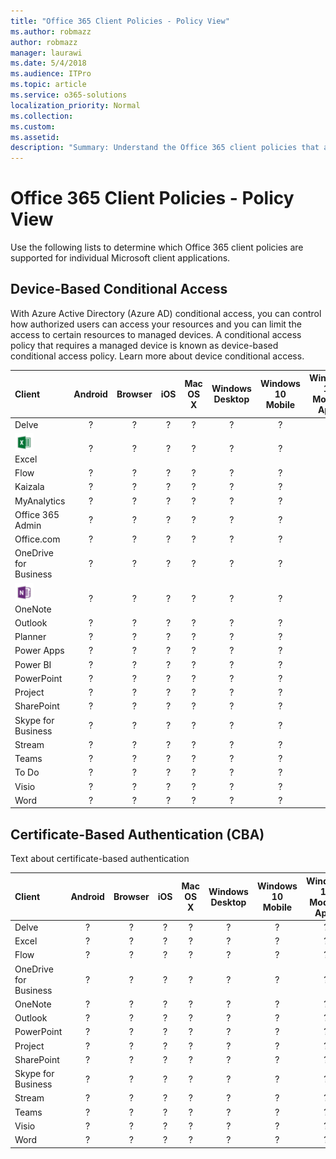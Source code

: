 ```yaml
---
title: "Office 365 Client Policies - Policy View"
ms.author: robmazz
author: robmazz
manager: laurawi
ms.date: 5/4/2018
ms.audience: ITPro
ms.topic: article
ms.service: o365-solutions
localization_priority: Normal
ms.collection: 
ms.custom: 
ms.assetid: 
description: "Summary: Understand the Office 365 client policies that are supported by Android, browsers, iOS, Mac OS X, Windows, and Windows Mobile."
---
```


# Office 365 Client Policies - Policy View
Use the following lists to determine which Office 365 client policies are supported for individual Microsoft client applications.

## Device-Based Conditional Access
With Azure Active Directory (Azure AD) conditional access, you can control how authorized users can access your resources and you can limit the access to certain resources to managed devices. A conditional access policy that requires a managed device is known as device-based conditional access policy. Learn more about device conditional access.

|**Client**|**Android**|**Browser**|**iOS**|**Mac OS X**|**Windows Desktop**|**Windows 10 Mobile**|**Windows 10 Modern Apps**|
|:-----|:-----:|:------:|:------:|:-----:|:-----:|:-----:|:-----:|
| Delve | ? | ? | ? | ? | ? | ? | ? |
| [![Excel icon](images/o365-excel-30x30.png)](https://products.office.com/excel) <br> Excel | ? | ? | ? | ? | ? | ? | ? |
| Flow | ? | ? | ? | ? | ? | ? | ? |
| Kaizala | ? | ? | ? | ? | ? | ? | ? |
| MyAnalytics | ? | ? | ? | ? | ? | ? | ? |
| Office 365 Admin | ? | ? | ? | ? | ? | ? | ? |
| Office.com | ? | ? | ? | ? | ? | ? | ? |
| OneDrive for Business | ? | ? | ? | ? | ? | ? | ? |
| ![OneNote icon](images/o365-onenote-30x30.png) <br> OneNote | ? | ? | ? | ? | ? | ? | ? |
| Outlook | ? | ? | ? | ? | ? | ? | ? |
| Planner | ? | ? | ? | ? | ? | ? | ? |
| Power Apps | ? | ? | ? | ? | ? | ? | ? |
| Power BI | ? | ? | ? | ? | ? | ? | ? |
| PowerPoint | ? | ? | ? | ? | ? | ? | ? |
| Project | ? | ? | ? | ? | ? | ? | ? |
| SharePoint | ? | ? | ? | ? | ? | ? | ? |
| Skype for Business | ? | ? | ? | ? | ? | ? | ? |
| Stream | ? | ? | ? | ? | ? | ? | ? |
| Teams | ? | ? | ? | ? | ? | ? | ? |
| To Do | ? | ? | ? | ? | ? | ? | ? |
| Visio | ? | ? | ? | ? | ? | ? | ? |
| Word | ? | ? | ? | ? | ? | ? | ? |

## Certificate-Based Authentication (CBA)
Text about certificate-based authentication

|**Client**|**Android**|**Browser**|**iOS**|**Mac OS X**|**Windows Desktop**|**Windows 10 Mobile**|**Windows 10 Modern Apps**|
|:-----|:-----:|:------:|:------:|:-----:|:-----:|:-----:|:-----:|
| Delve | ? | ? | ? | ? | ? | ? | ? |
| Excel | ? | ? | ? | ? | ? | ? | ? |
| Flow | ? | ? | ? | ? | ? | ? | ? |
| OneDrive for Business | ? | ? | ? | ? | ? | ? | ? |
| OneNote | ? | ? | ? | ? | ? | ? | ? |
| Outlook | ? | ? | ? | ? | ? | ? | ? |
| PowerPoint | ? | ? | ? | ? | ? | ? | ? |
| Project | ? | ? | ? | ? | ? | ? | ? |
| SharePoint | ? | ? | ? | ? | ? | ? | ? |
| Skype for Business | ? | ? | ? | ? | ? | ? | ? |
| Stream | ? | ? | ? | ? | ? | ? | ? |
| Teams | ? | ? | ? | ? | ? | ? | ? |
| Visio | ? | ? | ? | ? | ? | ? | ? |
| Word | ? | ? | ? | ? | ? | ? | ? |